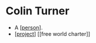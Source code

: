 # Colin Turner

- A [[person]].
- [[project]] [[free world charter]]


[//begin]: # "Autogenerated link references for markdown compatibility"
[person]: person "Person"
[project]: project "Project"
[//end]: # "Autogenerated link references"